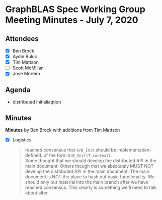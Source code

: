 # GraphBLAS Spec Working Group Meeting Minutes - July 7, 2020

## Attendees
- [X] Ben Brock
- [X] Aydin Buluc
- [X] Tim Mattson
- [ ] Scott McMillan
- [X] Jose Moreira

## Agenda

- distributed initialiaqtion

## Minutes

**Minutes** by Ben Brock with additions from Tim Mattson

- [X] Logistics
   >  reached consensus that `GrB_Init` should be implementation-defined, of the form `GrB_Init(T context)`.  
   >  Some thought that we should develop the distributed API in the main document.  Others though that we absolutely MUST NOT develop the distributed API in the main document.  The main document is NOT the place to hash out basic functionality.  We should only put material into the main branch after we have reached consensus.  This clearly is something we'll need to talk about alter.
      